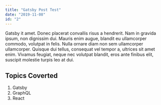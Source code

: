 ```yaml
---
title: "Gatsby Post Test"
date: "2019-11-08"
id: "2"
---
```


Gatsby it amet. Donec placerat convallis risus a hendrerit. Nam in gravida ipsum, non dignissim dui. Mauris enim augue, blandit eu ullamcorper commodo, volutpat in felis. Nulla ornare diam non sem ullamcorper ullamcorper. Quisque dui tellus, consequat vel tempor a, ultrices sit amet enim. Vivamus feugiat, neque nec volutpat blandit, eros ante finibus elit, suscipit molestie turpis leo at dui.

## Topics Coverted

1. Gatsby
2. GraphQL
3. React
